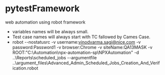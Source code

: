 # pytestFramework
web automation using robot framework



 - variables names will be always small.
 - Test case names will always start with TC fallowed by Cames Case.
 - robot --nostatusrc  -v username:vinodvarma.sagi@nice.com -v password:Password1 -v browser:Chrome -v siteName:QA13MASK -v ROOT:"C:\Automation\npx-automation-sp\NPXAutomation" -d ..\Reports\scheduled_jobs --argumentfile ..\argument_files\Advanced_Admin_Scheduled_Jobs_Creation_And_Verification.robot